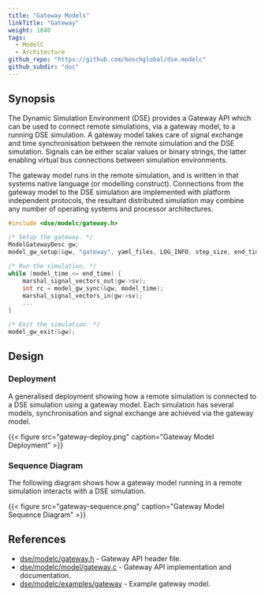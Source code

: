 ```yaml
---
title: "Gateway Models"
linkTitle: "Gateway"
weight: 1040
tags:
  - ModelC
  - Architecture
github_repo: "https://github.com/boschglobal/dse.modelc"
github_subdir: "doc"
---
```


## Synopsis

The Dynamic Simulation Environment (DSE) provides a Gateway API which can be used to connect remote simulations, via a gateway model, to a running DSE simulation. A gateway model takes care of signal exchange and time synchronisation between the remote simulation and the DSE simulation. Signals can be either scalar values or binary strings, the latter enabling virtual bus connections between simulation environments.

The gateway model runs in the remote simulation, and is written in that systems native language (or modelling construct). Connections from the gateway model to the DSE simulation are implemented with platform independent protocols, the resultant distributed simulation may combine any number of operating systems and processor architectures.

```c
#include <dse/modelc/gateway.h>

/* Setup the gateway. */
ModelGatewayDesc gw;
model_gw_setup(&gw, "gateway", yaml_files, LOG_INFO, step_size, end_time);

/* Run the simulation. */
while (model_time <= end_time) {
    marshal_signal_vectors_out(gw->sv);
    int rc = model_gw_sync(&gw, model_time);
    marshal_signal_vectors_in(gw->sv);
    ...
}

/* Exit the simulation. */
model_gw_exit(&gw);
```



## Design

### Deployment

A generalised deployment showing how a remote simulation is connected to a DSE simulation using a gateway model. Each simulation has several models, synchronisation and signal exchange are achieved via the gateway model.

{{< figure src="gateway-deploy.png" caption="Gateway Model Deployment" >}}


### Sequence Diagram

The following diagram shows how a gateway model running in a remote simulation interacts with a DSE simulation.

{{< figure src="gateway-sequence.png" caption="Gateway Model Sequence Diagram" >}}


## References

* [dse/modelc/gateway.h](https://github.com/boschglobal/dse.modelc/blob/main/dse/modelc/gateway.h) - Gateway API header file.
* [dse/modelc/model/gateway.c](https://github.com/boschglobal/dse.modelc/blob/main/dse/modelc/model/gateway.c) - Gateway API implementation and documentation.
* [dse/modelc/examples/gateway](https://github.com/boschglobal/dse.modelc/blob/main/dse/modelc/examples/gateway) - Example gateway model.
